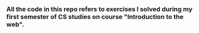 ### All the code in this repo refers to exercises I solved during my first semester of CS studies on course "Introduction to the web".
